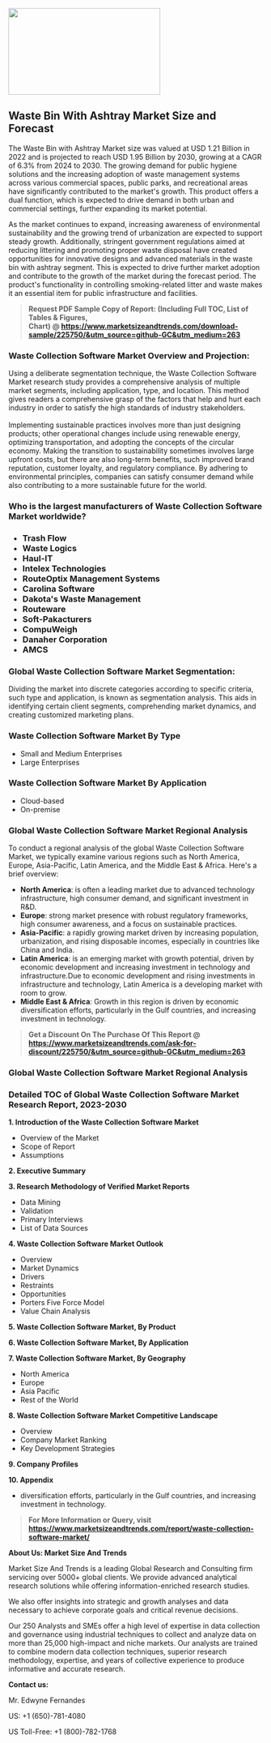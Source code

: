 <p><img class="alignnone size-medium wp-image-20088" src="https://ffe5etoiles.com/wp-content/uploads/2024/12/MST1-300x171.png" alt="" width="300" height="171" /></p><h2>Waste Bin With Ashtray Market Size and Forecast</h2><p>The Waste Bin with Ashtray Market size was valued at USD 1.21 Billion in 2022 and is projected to reach USD 1.95 Billion by 2030, growing at a CAGR of 6.3% from 2024 to 2030. The growing demand for public hygiene solutions and the increasing adoption of waste management systems across various commercial spaces, public parks, and recreational areas have significantly contributed to the market's growth. This product offers a dual function, which is expected to drive demand in both urban and commercial settings, further expanding its market potential.</p><p>As the market continues to expand, increasing awareness of environmental sustainability and the growing trend of urbanization are expected to support steady growth. Additionally, stringent government regulations aimed at reducing littering and promoting proper waste disposal have created opportunities for innovative designs and advanced materials in the waste bin with ashtray segment. This is expected to drive further market adoption and contribute to the growth of the market during the forecast period. The product's functionality in controlling smoking-related litter and waste makes it an essential item for public infrastructure and facilities.</p></p><blockquote id="" class=""><strong>Request PDF Sample Copy of Report: (Including Full TOC, List of Tables &amp; Figures, Chart)&nbsp;@&nbsp;<strong><a href="https://www.marketsizeandtrends.com/download-sample/225750/&utm_source=github-GC&utm_medium=263" target="_blank">https://www.marketsizeandtrends.com/download-sample/225750/&utm_source=github-GC&utm_medium=263</a></strong></strong></blockquote><h3 id="" class="">Waste Collection Software Market&nbsp;Overview and Projection:</h3><p id="" class="">Using a deliberate segmentation technique, the Waste Collection Software Market research study provides a comprehensive analysis of multiple market segments, including application, type, and location. This method gives readers a comprehensive grasp of the factors that help and hurt each industry in order to satisfy the high standards of industry stakeholders. <br /> <br />Implementing sustainable practices involves more than just designing products; other operational changes include using renewable energy, optimizing transportation, and adopting the concepts of the circular economy. Making the transition to sustainability sometimes involves large upfront costs, but there are also long-term benefits, such improved brand reputation, customer loyalty, and regulatory compliance. By adhering to environmental principles, companies can satisfy consumer demand while also contributing to a more sustainable future for the world.</p><h3 id="" class="">Who is the largest manufacturers of&nbsp;Waste Collection Software Market worldwide?</h3><h3 class=""><p><ul><li>Trash Flow </li><li> Waste Logics </li><li> Haul-IT </li><li> Intelex Technologies </li><li> RouteOptix Management Systems </li><li> Carolina Software </li><li> Dakota's Waste Management </li><li> Routeware </li><li> Soft-Pakacturers </li><li> CompuWeigh </li><li> Danaher Corporation </li><li> AMCS</li></ul></p></h3><h3 id="" class="">Global&nbsp;Waste Collection Software Market Segmentation:</h3><p id="" class="">Dividing the market into discrete categories according to specific criteria, such type and application, is known as segmentation analysis. This aids in identifying certain client segments, comprehending market dynamics, and creating customized marketing plans.</p><h3 id="" class="">Waste Collection Software Market&nbsp;By Type</h3><p><p><ul><li>Small and Medium Enterprises</li><li> Large Enterprises</p></li></ul></p></p><h3 id="" class="">Waste Collection Software Market&nbsp;By Application</h3><p class=""><p><ul><li>Cloud-based</li><li> On-premise</li></ul></p></p><h3 id="" class="">Global Waste Collection Software Market Regional Analysis</h3><p id="" class="">To conduct a regional analysis of the global Waste Collection Software Market, we typically examine various regions such as North America, Europe, Asia-Pacific, Latin America, and the Middle East &amp; Africa. Here's a brief overview:</p><ul><li><strong>North America</strong>: is often a leading market due to advanced technology infrastructure, high consumer demand, and significant investment in R&amp;D.</li><li><strong>Europe</strong>: strong market presence with robust regulatory frameworks, high consumer awareness, and a focus on sustainable practices.</li><li><strong>Asia-Pacific</strong>: a rapidly growing market driven by increasing population, urbanization, and rising disposable incomes, especially in countries like China and India.</li><li><strong>Latin America</strong>: is an emerging market with growth potential, driven by economic development and increasing investment in technology and infrastructure.Due to economic development and rising investments in infrastructure and technology, Latin America is a developing market with room to grow.</li><li><strong>Middle East &amp; Africa</strong>: Growth in this region is driven by economic diversification efforts, particularly in the Gulf countries, and increasing investment in technology.</li></ul><blockquote id="" class=""><strong>Get a Discount On The Purchase Of This Report @ <strong><a href="https://www.marketsizeandtrends.com/ask-for-discount/225750/&utm_source=github-GC&utm_medium=263" target="_blank">https://www.marketsizeandtrends.com/ask-for-discount/225750/&utm_source=github-GC&utm_medium=263</a></strong></strong></blockquote><h3 id="" class="">Global Waste Collection Software Market Regional Analysis</h3><h3 id="" class="">Detailed TOC of Global Waste Collection Software Market Research Report, 2023-2030</h3><p id="" class=""><strong>1. Introduction of the Waste Collection Software Market</strong></p><ul><li>Overview of the Market</li><li>Scope of Report</li><li>Assumptions</li></ul><p id="" class=""><strong>2. Executive Summary</strong></p><p id="" class=""><strong>3. Research Methodology of Verified Market Reports</strong></p><ul><li>Data Mining</li><li>Validation</li><li>Primary Interviews</li><li>List of Data Sources</li></ul><p id="" class=""><strong>4. Waste Collection Software Market Outlook</strong></p><ul><li>Overview</li><li>Market Dynamics</li><li>Drivers</li><li>Restraints</li><li>Opportunities</li><li>Porters Five Force Model</li><li>Value Chain Analysis</li></ul><p id="" class=""><strong>5. Waste Collection Software Market, By Product</strong></p><p id="" class=""><strong>6. Waste Collection Software Market, By Application</strong></p><p id="" class=""><strong>7. Waste Collection Software Market, By Geography</strong></p><ul><li>North America</li><li>Europe</li><li>Asia Pacific</li><li>Rest of the World</li></ul><p id="" class=""><strong>8. Waste Collection Software Market Competitive Landscape</strong></p><ul><li>Overview</li><li>Company Market Ranking</li><li>Key Development Strategies</li></ul><p id="" class=""><strong>9. Company Profiles</strong></p><p id="" class=""><strong>10. Appendix</strong></p><ul><li>diversification efforts, particularly in the Gulf countries, and increasing investment in technology.</li></ul><blockquote id="" class=""><strong>For More Information or Query, visit <strong><strong><a href="https://www.marketsizeandtrends.com/report/waste-collection-software-market/" target="_blank">https://www.marketsizeandtrends.com/report/waste-collection-software-market/</a></strong></strong></strong></blockquote><p id="" class=""><strong>About Us: Market Size And Trends</strong></p><p id="" class="">Market Size And Trends is a leading Global Research and Consulting firm servicing over 5000+ global clients. We provide advanced analytical research solutions while offering information-enriched research studies.</p><p id="" class="">We also offer insights into strategic and growth analyses and data necessary to achieve corporate goals and critical revenue decisions.</p><p id="" class="">Our 250 Analysts and SMEs offer a high level of expertise in data collection and governance using industrial techniques to collect and analyze data on more than 25,000 high-impact and niche markets. Our analysts are trained to combine modern data collection techniques, superior research methodology, expertise, and years of collective experience to produce informative and accurate research.</p><p id="" class=""><strong>Contact us:</strong></p><p id="" class="">Mr. Edwyne Fernandes</p><p id="" class="">US: +1 (650)-781-4080</p><p id="" class="">US Toll-Free: +1 (800)-782-1768</p>

